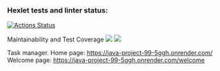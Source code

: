 ### Hexlet tests and linter status:
[![Actions Status](https://github.com/Yarqd/java-project-99/actions/workflows/hexlet-check.yml/badge.svg)](https://github.com/Yarqd/java-project-99/actions)

Maintainability and Test Coverage
<a href="https://codeclimate.com/github/Yarqd/java-project-99/maintainability"><img src="https://api.codeclimate.com/v1/badges/4e401f672147d8728ecb/maintainability" /></a>
<a href="https://codeclimate.com/github/Yarqd/java-project-99/maintainability"><img src="https://api.codeclimate.com/v1/badges/4e401f672147d8728ecb/maintainability" /></a>

Task manager.
Home page: https://java-project-99-5ggh.onrender.com/
Welcome page: https://java-project-99-5ggh.onrender.com/welcome
